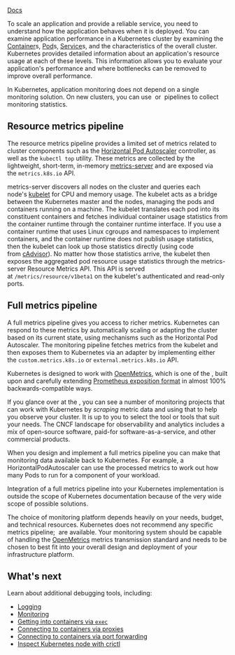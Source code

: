 [Docs](https://kubernetes.io/docs/tasks/debug/debug-cluster/resource-usage-monitoring/)

To scale an application and provide a reliable service, you need to understand how the application behaves when it is deployed. You can examine application performance in a Kubernetes cluster by examining the [Container](../../Container/Container.md)s, [Pod](../../Workloads/Pod.md)s, [Service](../../Networking/Service.md)s, and the characteristics of the overall cluster. Kubernetes provides detailed information about an application's resource usage at each of these levels. This information allows you to evaluate your application's performance and where bottlenecks can be removed to improve overall performance.

In Kubernetes, application monitoring does not depend on a single monitoring solution. On new clusters, you can use [](https://kubernetes.io/docs/tasks/debug/debug-cluster/resource-usage-monitoring/#resource-metrics-pipeline) or [](https://kubernetes.io/docs/tasks/debug/debug-cluster/resource-usage-monitoring/#full-metrics-pipeline) pipelines to collect monitoring statistics.

## Resource metrics pipeline[](https://kubernetes.io/docs/tasks/debug/debug-cluster/resource-usage-monitoring/#resource-metrics-pipeline)

The resource metrics pipeline provides a limited set of metrics related to cluster components such as the [Horizontal Pod Autoscaler](https://kubernetes.io/docs/tasks/run-application/horizontal-pod-autoscale/) controller, as well as the `kubectl top` utility. These metrics are collected by the lightweight, short-term, in-memory [metrics-server](https://github.com/kubernetes-sigs/metrics-server) and are exposed via the `metrics.k8s.io` API.

metrics-server discovers all nodes on the cluster and queries each node's [kubelet](https://kubernetes.io/docs/reference/command-line-tools-reference/kubelet/) for CPU and memory usage. The kubelet acts as a bridge between the Kubernetes master and the nodes, managing the pods and containers running on a machine. The kubelet translates each pod into its constituent containers and fetches individual container usage statistics from the container runtime through the container runtime interface. If you use a container runtime that uses Linux cgroups and namespaces to implement containers, and the container runtime does not publish usage statistics, then the kubelet can look up those statistics directly (using code from [cAdvisor](https://github.com/google/cadvisor)). No matter how those statistics arrive, the kubelet then exposes the aggregated pod resource usage statistics through the metrics-server Resource Metrics API. This API is served at `/metrics/resource/v1beta1` on the kubelet's authenticated and read-only ports.

## Full metrics pipeline[](https://kubernetes.io/docs/tasks/debug/debug-cluster/resource-usage-monitoring/#full-metrics-pipeline)

A full metrics pipeline gives you access to richer metrics. Kubernetes can respond to these metrics by automatically scaling or adapting the cluster based on its current state, using mechanisms such as the Horizontal Pod Autoscaler. The monitoring pipeline fetches metrics from the kubelet and then exposes them to Kubernetes via an adapter by implementing either the `custom.metrics.k8s.io` or `external.metrics.k8s.io` API.

Kubernetes is designed to work with [OpenMetrics](https://openmetrics.io/), which is one of the [](https://landscape.cncf.io/?group=projects-and-products&view-mode=card#observability-and-analysis--monitoring), built upon and carefully extending [Prometheus exposition format](https://prometheus.io/docs/instrumenting/exposition_formats/) in almost 100% backwards-compatible ways.

If you glance over at the [](https://landscape.cncf.io/?group=projects-and-products&view-mode=card#observability-and-analysis--monitoring), you can see a number of monitoring projects that can work with Kubernetes by _scraping_ metric data and using that to help you observe your cluster. It is up to you to select the tool or tools that suit your needs. The CNCF landscape for observability and analytics includes a mix of open-source software, paid-for software-as-a-service, and other commercial products.

When you design and implement a full metrics pipeline you can make that monitoring data available back to Kubernetes. For example, a HorizontalPodAutoscaler can use the processed metrics to work out how many Pods to run for a component of your workload.

Integration of a full metrics pipeline into your Kubernetes implementation is outside the scope of Kubernetes documentation because of the very wide scope of possible solutions.

The choice of monitoring platform depends heavily on your needs, budget, and technical resources. Kubernetes does not recommend any specific metrics pipeline; [](https://landscape.cncf.io/?group=projects-and-products&view-mode=card#observability-and-analysis--monitoring) are available. Your monitoring system should be capable of handling the [OpenMetrics](https://openmetrics.io/) metrics transmission standard and needs to be chosen to best fit into your overall design and deployment of your infrastructure platform.

## What's next[](https://kubernetes.io/docs/tasks/debug/debug-cluster/resource-usage-monitoring/#what-s-next)

Learn about additional debugging tools, including:

- [Logging](https://kubernetes.io/docs/concepts/cluster-administration/logging/)
- [Monitoring](https://kubernetes.io/docs/tasks/debug/debug-cluster/resource-usage-monitoring/)
- [Getting into containers via `exec`](https://kubernetes.io/docs/tasks/debug/debug-application/get-shell-running-container/)
- [Connecting to containers via proxies](https://kubernetes.io/docs/tasks/extend-kubernetes/http-proxy-access-api/)
- [Connecting to containers via port forwarding](https://kubernetes.io/docs/tasks/access-application-cluster/port-forward-access-application-cluster/)
- [Inspect Kubernetes node with crictl](https://kubernetes.io/docs/tasks/debug/debug-cluster/crictl/)